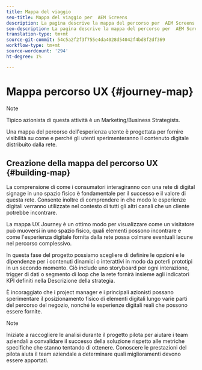 ```yaml
---
title: Mappa del viaggio
seo-title: Mappa del viaggio per  AEM Screens
description: La pagina descrive la mappa del percorso per  AEM Screens
seo-description: La pagina descrive la mappa del percorso per  AEM Screens
translation-type: tm+mt
source-git-commit: 54c5a2f2f3f755e4da4028d54042f4bd8f2df369
workflow-type: tm+mt
source-wordcount: '294'
ht-degree: 1%

---
```



# Mappa percorso UX {#journey-map}

>[!NOTE]
>
>Tipico azionista di questa attività è un Marketing/Business Strategists.

Una mappa del percorso dell&#39;esperienza utente è progettata per fornire visibilità su come e perché gli utenti sperimenteranno il contenuto digitale distribuito dalla rete.

## Creazione della mappa del percorso UX {#building-map}

La comprensione di come i consumatori interagiranno con una rete di digital signage in uno spazio fisico è fondamentale per il successo e il valore di questa rete. Consente inoltre di comprendere in che modo le esperienze digitali verranno utilizzate nel contesto di tutti gli altri canali che un cliente potrebbe incontrare.

La mappa UX Journey è un ottimo modo per visualizzare come un visitatore può muoversi in uno spazio fisico, quali elementi possono incontrare e come l&#39;esperienza digitale fornita dalla rete possa colmare eventuali lacune nel percorso complessivo.

In questa fase del progetto possiamo scegliere di definire le opzioni e le dipendenze per i contenuti dinamici o interattivi in modo da poterli prototipi in un secondo momento. Ciò include uno storyboard per ogni interazione, trigger di dati o segmento di loop che la rete fornirà insieme agli indicatori KPI definiti nella Descrizione della strategia.

È incoraggiato che i project manager e i principali azionisti possano sperimentare il posizionamento fisico di elementi digitali lungo varie parti del percorso del negozio, nonché le esperienze digitali reali che possono essere fornite.

>[!NOTE]
> Iniziate a raccogliere le analisi durante il progetto pilota per aiutare i team aziendali a convalidare il successo della soluzione rispetto alle metriche specifiche che stanno tentando di ottenere. Conoscere le prestazioni del pilota aiuta il team aziendale a determinare quali miglioramenti devono essere apportati.

